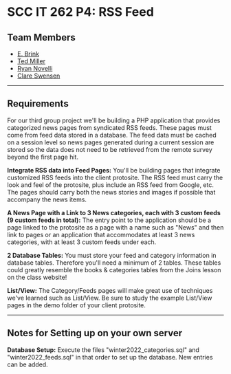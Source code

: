 # SCC IT 262 P4: RSS Feed

## Team Members

- [E. Brink](https://github.com/brinkbrink)
- [Ted Miller](https://github.com/ted-miller92)
- [Ryan Novelli](https://github.com/RANovelli)
- [Clare Swensen](https://github.com/clareswensen)

***
## Requirements

For our third group project we'll be  building a PHP application that provides categorized news pages from syndicated RSS feeds. These pages must come from feed data stored in a database.  The feed data must be cached on a session level so news pages generated during a current session are stored so the data does not need to be retrieved from the remote survey beyond the first page hit.

**Integrate RSS data into Feed Pages:** You'll be building pages that integrate customized RSS feeds into the client protosite.  The RSS feed must carry the look and feel of the protosite, plus include an RSS feed from Google, etc.  The pages should carry both the news stories and images if possible that accompany the news items. 

**A News Page with a Link to 3 News categories, each with 3 custom feeds (9 custom feeds in total):**  The entry point to the application should be a page linked to the protosite  as a page with a name such as "News" and then link to pages or an application that accommodates  at least 3 news categories, with at least 3 custom feeds under each.  

**2 Database Tables:** You must store your feed and category information in database tables.  Therefore you'll need a minimum of 2 tables. These tables could greatly resemble the books & categories tables from the Joins lesson on the class website!

**List/View:** The Category/Feeds pages will make great use of techniques we've learned such as List/View.  Be sure to study the example List/View pages in the demo folder of your client protosite.

***

## Notes for Setting up on your own server

**Database Setup:** Execute the files "winter2022_categories.sql" and "winter2022_feeds.sql" in that order to set up the database. New entries can be added. 
